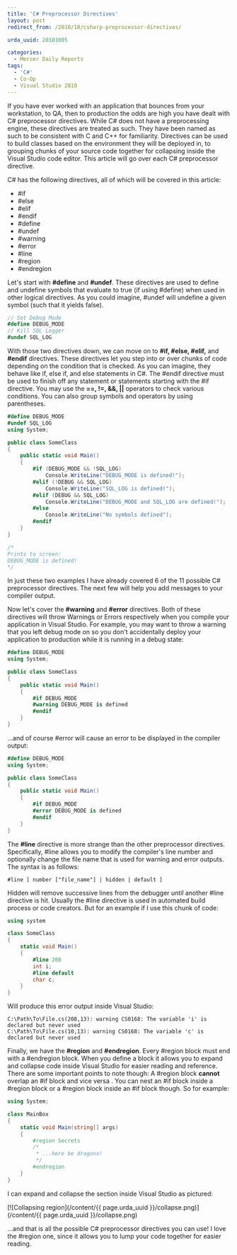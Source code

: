 ```yaml
---
title: 'C# Preprocessor Directives'
layout: post
redirect_from: /2010/10/csharp-preprocessor-directives/

urda_uuid: 20101005

categories:
  - Mercer Daily Reports
tags:
  - 'C#'
  - Co-Op
  - Visual Studio 2010
---
```


If you have ever worked with an application that bounces from your workstation,
to QA, then to production the odds are high you have dealt with C# preprocessor
directives. While C# does not have a preprocessing engine, these directives are
treated as such. They have been named as such to be consistent with C and C++
for familiarity. Directives can be used to build classes based on the
environment they will be deployed in, to grouping chunks of your source code
together for collapsing inside the Visual Studio code editor. This article will
go over each C# preprocessor directive.

C# has the following directives, all of which will be covered in this article:

* #if
* #else
* #elif
* #endif
* #define
* #undef
* #warning
* #error
* #line
* #region
* #endregion

Let's start with **#define** and **#undef**. These directives are used to define
and undefine symbols that evaluate to true (if using #define) when used in other
logical directives. As you could imagine, #undef will undefine a given symbol
(such that it yields false).

```csharp
// Set Debug Mode
#define DEBUG_MODE
// Kill SQL Logger
#undef SQL_LOG
```

With those two directives down, we can move on to **#if, #else, #elif,** and
**#endif** directives. These directives let you step into or over chunks of code
depending on the condition that is checked. As you can imagine, they behave like
if, else if, and else statements in C#. The #endif directive must be used to
finish off any statement or statements starting with the #if directive. You may
use the **==, !=, &&, ||** operators to check various conditions. You can also
group symbols and operators by using parentheses.

```csharp
#define DEBUG_MODE
#undef SQL_LOG
using System;

public class SomeClass
{
    public static void Main()
    {
        #if (DEBUG_MODE && !SQL_LOG)
            Console.WriteLine("DEBUG_MODE is defined!");
        #elif (!DEBUG && SQL_LOG)
            Console.WriteLine("SQL_LOG is defined!");
        #elif (DEBUG && SQL_LOG)
            Console.WriteLine("DEBUG_MODE and SQL_LOG are defined!");
        #else
            Console.WriteLine("No symbols defined");
        #endif
    }
}

/*
Prints to screen:
DEBUG_MODE is defined!
*/
```

In just these two examples I have already covered 6 of the 11 possible C#
preprocessor directives. The next few will help you add messages to your
compiler output.

Now let's cover the **#warning** and **#error** directives. Both of these
directives will throw Warnings or Errors respectively when you compile your
application in Visual Studio. For example, you may want to throw a warning that
you left debug mode on so you don't accidentally deploy your application to
production while it is running in a debug state:

```csharp
#define DEBUG_MODE
using System;

public class SomeClass
{
    public static void Main()
    {
        #if DEBUG_MODE
        #warning DEBUG_MODE is defined
        #endif
    }
}
```

...and of course #error will cause an error to be displayed in the compiler
output:

```csharp
#define DEBUG_MODE
using System;

public class SomeClass
{
    public static void Main()
    {
        #if DEBUG_MODE
        #error DEBUG_MODE is defined
        #endif
    }
}
```

The **#line** directive is more strange than the other preprocessor directives.
Specifically, #line allows you to modify the compiler's line number and
optionally change the file name that is used for warning and error outputs.
The syntax is as follows:

```
#line [ number ["file_name"] | hidden | default ]
```

Hidden will remove successive lines from the debugger *until* another #line
directive is hit. Usually the #line directive is used in automated build process
or code creators. But for an example if I use this chunk of code:

```csharp
using system

class SomeClass
{
    static void Main()
    {
        #line 208
        int i;
        #line default
        char c;
    }
}
```

Will produce this error output inside Visual Studio:

```
C:\Path\To\File.cs(208,13): warning CS0168: The variable 'i' is declared but never used
C:\Path\To\File.cs(10,13): warning CS0168: The variable 'c' is declared but never used
```

Finally, we have the **#region** and **#endregion**. Every #region block must
end with a #endregion block. When you define a block it allows you to expand and
collapse code inside Visual Studio for easier reading and reference. There are
some important points to note though: A #region block **cannot** overlap an #if
block and vice versa . You can nest an #if block inside a #region block or
a #region block inside an #if block though. So for example:

```csharp
using System;

class MainBox
{
    static void Main(string[] args)
    {
        #region Secrets
        /*
         * ...here be dragons!
         */
        #endregion
    }
}
```

I can expand and collapse the section inside Visual Studio as pictured:

[![Collapsing region](/content/{{ page.urda_uuid }}/collapse.png)](/content/{{ page.urda_uuid }}/collapse.png)

...and that is all the possible C# preprocessor directives you can use! I love
the #region one, since it allows you to lump your code together for easier
reading.
